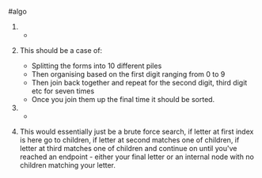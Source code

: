 #algo

1. - 
2. This should be a case of:
   - Splitting the forms into 10 different piles
   - Then organising based on the first digit ranging from 0 to 9
   - Then join back together and repeat for the second digit, third digit etc for seven times
   - Once you join them up the final time it should be sorted.

3. -

4. This would essentially just be a brute force search, if letter at first index is here go to children, if letter at second matches one of children, if letter at third matches one of children and continue on until you've reached an endpoint - either your final letter or an internal node with no children matching your letter.

